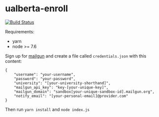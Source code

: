 # ualberta-enroll
[![Build Status](https://travis-ci.org/nlieb/ualberta-enroll.svg?branch=master)](https://travis-ci.org/nlieb/ualberta-enroll)

Requirements:
* yarn
* node >= 7.6

Sign up for [mailgun](https://mailgun.com) and create a file
called `credentials.json` with this content:

```
{
    "username": "your-username",
    "password": "your-password",
    "university": "[your-university-shorthand]",
    "mailgun_api_key": "key-[your-unique-key]",
    "mailgun_domain": "sandbox[your-unique-sandbox-id].mailgun.org",
    "notify_email": "[your-personal-email]@provider.com"
}
```

Then run `yarn install` and `node index.js`
